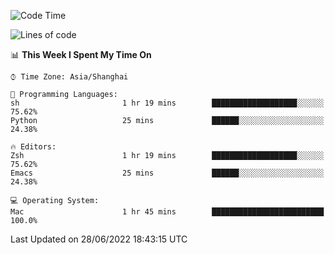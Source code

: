 <!--START_SECTION:waka-->
![Code Time](http://img.shields.io/badge/Code%20Time-0%20secs-blue)

![Lines of code](https://img.shields.io/badge/From%20Hello%20World%20I%27ve%20Written-22%20Thousand%20lines%20of%20code-blue)

📊 **This Week I Spent My Time On** 

```text
⌚︎ Time Zone: Asia/Shanghai

💬 Programming Languages: 
sh                       1 hr 19 mins        ███████████████████░░░░░░   75.62% 
Python                   25 mins             ██████░░░░░░░░░░░░░░░░░░░   24.38%

🔥 Editors: 
Zsh                      1 hr 19 mins        ███████████████████░░░░░░   75.62% 
Emacs                    25 mins             ██████░░░░░░░░░░░░░░░░░░░   24.38%

💻 Operating System: 
Mac                      1 hr 45 mins        █████████████████████████   100.0%

```


 Last Updated on 28/06/2022 18:43:15 UTC
<!--END_SECTION:waka-->
